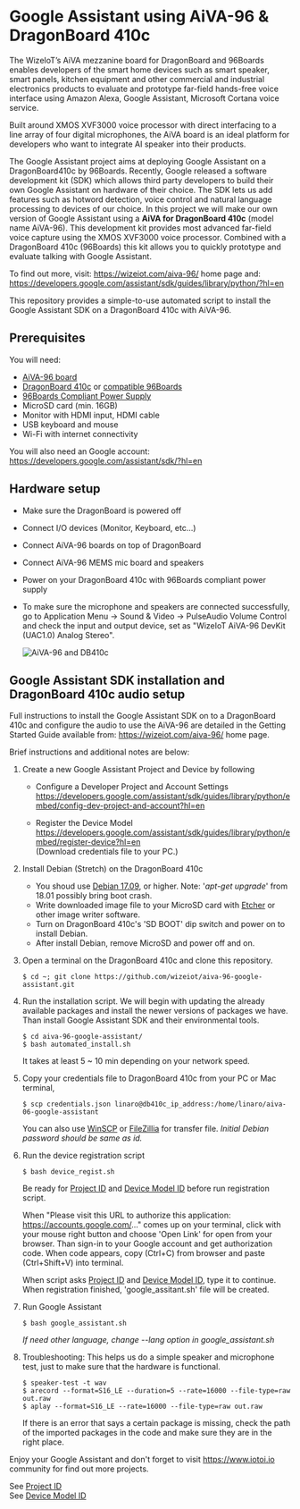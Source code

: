 # Google Assistant using AiVA-96 & DragonBoard 410c

The WizeIoT’s AiVA mezzanine board for DragonBoard and 96Boards enables developers of the smart home devices such as smart speaker, smart panels, kitchen equipment and other commercial and industrial electronics products to evaluate and prototype far-field hands-free voice interface using Amazon Alexa, Google Assistant, Microsoft Cortana voice service.

Built around XMOS XVF3000 voice processor with direct interfacing to a line array of four digital microphones, the AiVA board is an ideal platform for developers who want to integrate AI speaker into their products.

The Google Assistant project aims at deploying Google Assistant on a DragonBoard410c by 96Boards. Recently, Google released a software development kit (SDK) which allows third party developers to build their own Google Assistant on hardware of their choice. The SDK lets us add features such as hotword detection, voice control and natural language processing to devices of our choice. In this project we will make our own version of Google Assistant using a **AiVA for DragonBoard 410c** (model name  AiVA-96). This development kit provides most advanced far-field voice capture using the XMOS XVF3000 voice processor. Combined with a DragonBoard 410c (96Boards) this kit allows you to quickly prototype and evaluate talking with Google Assistant.

To find out more, visit: https://wizeiot.com/aiva-96/ home page and: https://developers.google.com/assistant/sdk/guides/library/python/?hl=en

This repository provides a simple-to-use automated script to install the Google Assistant SDK on a DragonBoard 410c with AiVA-96.

Prerequisites
---
You will need:

- [AiVA-96 board](https://www.wizeiot.com/aiva-96/)
- [DragonBoard 410c](https://www.96boards.org/product/dragonboard410c/) or [compatible 96Boards](https://www.96boards.org/products/)
- [96Boards Compliant Power Supply](http://www.96boards.org/product/power/)
- MicroSD card (min. 16GB)
- Monitor with HDMI input, HDMI cable
- USB keyboard and mouse
- Wi-Fi with internet connectivity

You will also need an Google account: https://developers.google.com/assistant/sdk/?hl=en

Hardware setup
---
- Make sure the DragonBoard is powered off
- Connect I/O devices (Monitor, Keyboard, etc...)
- Connect AiVA-96 boards on top of DragonBoard
- Connect AiVA-96 MEMS mic board and speakers
- Power on your DragonBoard 410c with 96Boards compliant power supply
- To make sure the microphone and speakers are connected successfully, go to Application Menu -> Sound & Video -> PulseAudio Volume Control and check the input and output device, set as "WizeIoT AiVA-96 DevKit (UAC1.0) Analog Stereo". 

    ![AiVA-96 and DB410c](../../wiki/assets/aiva_db410c.jpg)

Google Assistant SDK installation and DragonBoard 410c audio setup
---
Full instructions to install the Google Assistant SDK on to a DragonBoard 410c and configure the audio to use the AiVA-96 are detailed in the Getting Started Guide available from: https://wizeiot.com/aiva-96/ home page.

Brief instructions and additional notes are below:


1. Create a new Google Assistant Project and Device by following
    + Configure a Developer Project and Account Settings
    https://developers.google.com/assistant/sdk/guides/library/python/embed/config-dev-project-and-account?hl=en

    + Register the Device Model  
    https://developers.google.com/assistant/sdk/guides/library/python/embed/register-device?hl=en  
    (Download credentials file to your PC.)

2. Install Debian (Stretch) on the DragonBoard 410c
   + You shoud use [Debian 17.09](http://releases.linaro.org/96boards/dragonboard410c/linaro/debian/17.09/dragonboard410c_sdcard_install_debian-283.zip), or higher. Note: '*apt-get upgrade*' from 18.01 possibly bring boot crash.
   + Write downloaded image file to your MicroSD card with [Etcher](https://etcher.io/) or other image writer software.
   + Turn on DragonBoard 410c's 'SD BOOT' dip switch and power on to install Debian.
   + After install Debian, remove MicroSD and power off and on.

3. Open a terminal on the DragonBoard 410c and clone this repository. 
    ```
    $ cd ~; git clone https://github.com/wizeiot/aiva-96-google-assistant.git
    ```

4. Run the installation script. We will begin with updating the already available packages and install the newer versions of packages we have. Than install Google Assistant SDK and their environmental tools.
    ```
    $ cd aiva-96-google-assistant/
    $ bash automated_install.sh
    ```
    It takes at least 5 ~ 10 min depending on your network speed.  
   
5. Copy your credentials file to DragonBoard 410c from your PC or Mac terminal,  
    ```
    $ scp credentials.json linaro@db410c_ip_address:/home/linaro/aiva-06-google-assistant
    ```
    You can also use [WinSCP](https://winscp.net/eng/download.php) or [FileZillia](https://filezilla-project.org/download.php?type=client) for transfer file. *Initial Debian password should be same as id.*

6. Run the device registration script
    ```
    $ bash device_regist.sh
    ```
    Be ready for [Project ID](../../wiki/Project-ID) and [Device Model ID](../../wiki/Model-ID) before run registration script.
   
    When "Please visit this URL to authorize this application: https://accounts.google.com/..." comes up on your terminal, click with your mouse right button and choose 'Open Link' for open from your browser. Than sign-in to your Google account and get authorization code. When code appears, copy (Ctrl+C) from browser and paste (Ctrl+Shift+V) into terminal.
   
    When script asks [Project ID](../../wiki/Project-ID) and [Device Model ID](../../wiki/Model-ID), type it to continue. When registration finished, 'google_assitant.sh' file will be created.  

6. Run Google Assistant
    ```
    $ bash google_assistant.sh
    ```

    *If need other language, change --lang option in google_assistant.sh*

7. Troubleshooting: This helps us do a simple speaker and microphone test, just to make sure that the hardware is functional.
    ```
    $ speaker-test -t wav
    $ arecord --format=S16_LE --duration=5 --rate=16000 --file-type=raw out.raw
    $ aplay --format=S16_LE --rate=16000 --file-type=raw out.raw
    ```
    If there is an error that says a certain package is missing, check the path of the imported packages in the code and make sure they are in the right place.

Enjoy your Google Assistant and don't forget to visit https://www.iotoi.io community for find out more projects. 

See [Project ID](../../wiki/Project-ID)  
See [Device Model ID](../../wiki/Model-ID)

